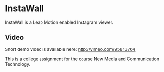 InstaWall
=========

InstaWall is a Leap Motion enabled Instagram viewer.

## Video
Short demo video is available here: http://vimeo.com/95843764

This is a college assignment for the course New Media and Communication Technology.
